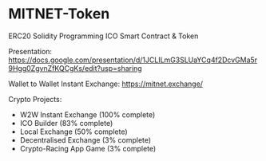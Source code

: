 # MITNET-Token
ERC20 Solidity Programming
ICO Smart Contract & Token

Presentation: 
https://docs.google.com/presentation/d/1JCLILmG3SLUaYCq4f2DcvGMa5r9Hgg0ZgvnZfKQCgKs/edit?usp=sharing

Wallet to Wallet Instant Exchange:
https://mitnet.exchange/

Crypto Projects:
- W2W Instant Exchange (100% complete)
- ICO Builder (83% complete)
- Local Exchange (50% complete)
- Decentralised Exchange (3% complete)
- Crypto-Racing App Game (3% complete)
